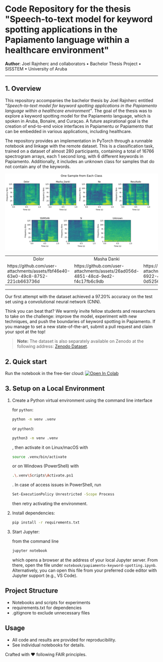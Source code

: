 # Code Repository for the thesis "Speech-to-text model for keyword spotting applications in the Papiamento language within a healthcare environment"

**Author**: Joel Rajnherc and collaborators • Bachelor Thesis Project • SISSTEM • University of Aruba

---

## 1. Overview
This repository accompanies the bachelor thesis by Joel Rajnherc entitled _"Speech-to-text model for keyword spotting applications in the Papiamento language within a healthcare environment"_. The goal of the thesis was to explore a keyword spotting model for the Papiamento language, which is spoken in Aruba, Bonaire, and Curaçao. A future aspirational goal is the creation of end-to-end voice interfaces in Papiamentu or Papiamento that can be embedded in various applications, including healthcare.

The repository provides an implementation in PyTorch through a runnable notebook and linkage with the remote dataset. This is a classification task, trained on a dataset of almost 280 participants, containing a total of 16766 spectrogram arrays, each 1 second long, with 6 different keywords in Papiamento. Additionally, it includes an unknown class for samples that do not contain any of the keywords.

![Spectrogram Sample, one for each of the seven classes.](readme_supplemental/one-sample-per-class-2-rows.png)

<table style="max-width: 800px; margin: auto;">
    <tr>
        <td align="center">Dolor</td>
        <td align="center">Masha Danki</td>
        <td align="center">No</td>
        <td align="center">Resultado</td>
        <td align="center">SSImSan</td>
        <td align="center">Si</td>
        <td align="center">Unknown</td>
    </tr>
    <tr>
        <td>
            https://github.com/user-attachments/assets/fbf46e40-63e0-49c8-8752-221cb663736d
        </td>
        <td>
            https://github.com/user-attachments/assets/26ad056d-4851-48cd-9ed2-f4c17fb6c9db
        </td>
        <td>
            https://github.com/user-attachments/assets/4db5a258-6922-47cb-bba1-0d5256a2ab82
        </td>
        <td>
            https://github.com/user-attachments/assets/440d51c0-26b7-49d2-8d83-664c0d23658f
        </td>
        <td>
            https://github.com/user-attachments/assets/bc5799a8-cea8-4a1b-b334-7f721e79c5aa
        </td>
        <td>
            https://github.com/user-attachments/assets/6b5421af-4fb4-4ff7-bf40-a4e680b52862
        </td>
        <td>
            https://github.com/user-attachments/assets/5cf0926a-e8de-4326-9edf-10fdf15f70f6
        </td>
    </tr>
</table>

---

Our first attempt with the dataset achieved a 97.20% accuracy on the test set using a convolutional neural network (CNN).

Think you can beat that?
We warmly invite fellow students and researchers to take on the challenge: improve the model, experiment with new techniques, and push the boundaries of keyword spotting in Papiamento. If you manage to set a new state-of-the-art, submit a pull request and claim your spot at the top!

> **Note:** The dataset is also separately available on Zenodo at the following address: [Zenodo Dataset](https://zenodo.org/record/1234567).

## 2. Quick start
Run the notebook in the free-tier cloud: <a target="_blank" href="https://colab.research.google.com/github/University-of-Aruba/papiamento-keyword-spotting/blob/main/notebook/papiamento-keyword-spotting.ipynb"><img src="https://colab.research.google.com/assets/colab-badge.svg" alt="Open In Colab"/></a>

## 3. Setup on a Local Environment

1. Create a Python virtual environment using the command line interface

   for `python`:
   ```bash
   python -m venv .venv
   ```
   or `python3`:
   ```bash
   python3 -m venv .venv
   ```
   , then activate it on Linux/macOS with
   ```bash
   source .venv/bin/activate
   ```
   or on Windows (PowerShell) with
   ```bash
   .\.venv\Scripts\Activate.ps1
   ```
   . In case of access issues in PowerShell, run
   ```bash
   Set-ExecutionPolicy Unrestricted -Scope Process
   ```

   then retry activating the environment.
3. Install dependencies:
   ```bash
   pip install -r requirements.txt
   ```
4. Start Jupyter:

   from the command line 
   ```bash
   jupyter notebook
   ```
   which opens a browser at the address of your local Jupyter server. From there, open the file under `notebook/papiamento-keyword-spotting.ipynb`. Alternatively, you can open this file from your preferred code editor with Jupyter support (e.g., VS Code).

## Project Structure
- Notebooks and scripts for experiments
- requirements.txt for dependencies
- .gitignore to exclude unnecessary files

## Usage
- All code and results are provided for reproducibility.
- See individual notebooks for details.

Crafted with ❤️ following FAIR principles.
